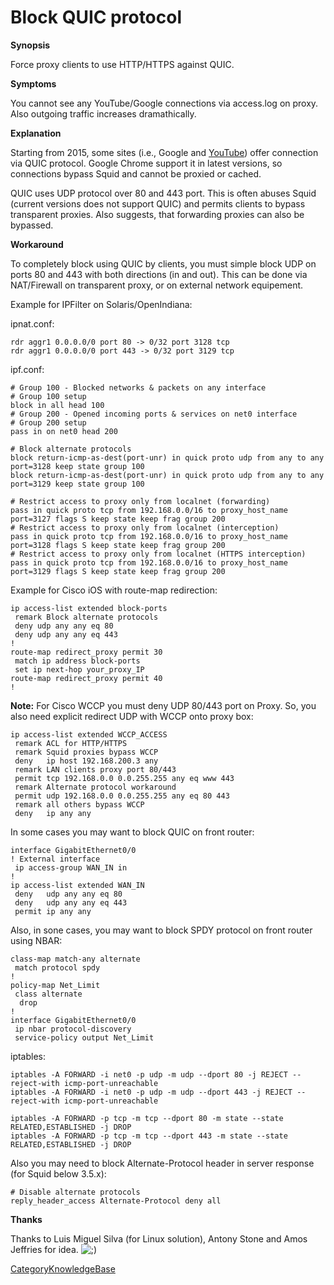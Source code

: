 # Block QUIC protocol

**Synopsis**

Force proxy clients to use HTTP/HTTPS against QUIC.

**Symptoms**

You cannot see any YouTube/Google connections via access.log on proxy.
Also outgoing traffic increases dramathically.

**Explanation**

Starting from 2015, some sites (i.e., Google and
[YouTube](https://wiki.squid-cache.org/KnowledgeBase/Block%20QUIC%20protocol/YouTube#))
offer connection via QUIC protocol. Google Chrome support it in latest
versions, so connections bypass Squid and cannot be proxied or cached.

QUIC uses UDP protocol over 80 and 443 port. This is often abuses Squid
(current versions does not support QUIC) and permits clients to bypass
transparent proxies. Also suggests, that forwarding proxies can also be
bypassed.

**Workaround**

To completely block using QUIC by clients, you must simple block UDP on
ports 80 and 443 with both directions (in and out). This can be done via
NAT/Firewall on transparent proxy, or on external network equipement.

Example for IPFilter on Solaris/OpenIndiana:

ipnat.conf:

    rdr aggr1 0.0.0.0/0 port 80 -> 0/32 port 3128 tcp
    rdr aggr1 0.0.0.0/0 port 443 -> 0/32 port 3129 tcp

ipf.conf:

    # Group 100 - Blocked networks & packets on any interface
    # Group 100 setup
    block in all head 100
    # Group 200 - Opened incoming ports & services on net0 interface
    # Group 200 setup
    pass in on net0 head 200
    
    # Block alternate protocols
    block return-icmp-as-dest(port-unr) in quick proto udp from any to any port=3128 keep state group 100
    block return-icmp-as-dest(port-unr) in quick proto udp from any to any port=3129 keep state group 100
    
    # Restrict access to proxy only from localnet (forwarding)
    pass in quick proto tcp from 192.168.0.0/16 to proxy_host_name port=3127 flags S keep state keep frag group 200
    # Restrict access to proxy only from localnet (interception)
    pass in quick proto tcp from 192.168.0.0/16 to proxy_host_name port=3128 flags S keep state keep frag group 200
    # Restrict access to proxy only from localnet (HTTPS interception)
    pass in quick proto tcp from 192.168.0.0/16 to proxy_host_name port=3129 flags S keep state keep frag group 200

Example for Cisco iOS with route-map redirection:

    ip access-list extended block-ports
     remark Block alternate protocols
     deny udp any any eq 80
     deny udp any any eq 443
    !
    route-map redirect_proxy permit 30
     match ip address block-ports
     set ip next-hop your_proxy_IP
    route-map redirect_proxy permit 40
    !

**Note:** For Cisco WCCP you must deny UDP 80/443 port on Proxy. So, you
also need explicit redirect UDP with WCCP onto proxy box:

    ip access-list extended WCCP_ACCESS
     remark ACL for HTTP/HTTPS
     remark Squid proxies bypass WCCP
     deny   ip host 192.168.200.3 any
     remark LAN clients proxy port 80/443
     permit tcp 192.168.0.0 0.0.255.255 any eq www 443
     remark Alternate protocol workaround
     permit udp 192.168.0.0 0.0.255.255 any eq 80 443
     remark all others bypass WCCP
     deny   ip any any

In some cases you may want to block QUIC on front router:

    interface GigabitEthernet0/0
    ! External interface
     ip access-group WAN_IN in
    !
    ip access-list extended WAN_IN
     deny   udp any any eq 80
     deny   udp any any eq 443
     permit ip any any

Also, in sone cases, you may want to block SPDY protocol on front router
using NBAR:

    class-map match-any alternate
     match protocol spdy
    !
    policy-map Net_Limit
     class alternate
      drop
    !
    interface GigabitEthernet0/0
     ip nbar protocol-discovery
     service-policy output Net_Limit

iptables:

    iptables -A FORWARD -i net0 -p udp -m udp --dport 80 -j REJECT --reject-with icmp-port-unreachable
    iptables -A FORWARD -i net0 -p udp -m udp --dport 443 -j REJECT --reject-with icmp-port-unreachable
    
    iptables -A FORWARD -p tcp -m tcp --dport 80 -m state --state RELATED,ESTABLISHED -j DROP
    iptables -A FORWARD -p tcp -m tcp --dport 443 -m state --state RELATED,ESTABLISHED -j DROP

Also you may need to block Alternate-Protocol header in server response
(for Squid below 3.5.x):

    # Disable alternate protocols
    reply_header_access Alternate-Protocol deny all

**Thanks**

Thanks to Luis Miguel Silva (for Linux solution), Antony Stone and Amos
Jeffries for idea.
![;)](https://wiki.squid-cache.org/wiki/squidtheme/img/smile4.png)

[CategoryKnowledgeBase](https://wiki.squid-cache.org/KnowledgeBase/Block%20QUIC%20protocol/CategoryKnowledgeBase#)
